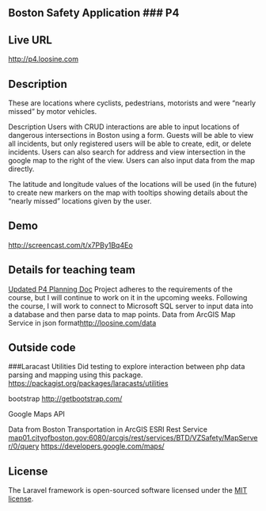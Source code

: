
## Boston Safety Application ### P4

## Live URL
<http://p4.loosine.com>

## Description
These are locations where cyclists, pedestrians, motorists and  were “nearly missed” by motor vehicles. 

Description
Users with CRUD interactions are able to input locations of dangerous intersections in Boston using a form. Guests will be able to view all incidents, but only registered users will be able to create, edit, or delete incidents. Users can also search for address and view intersection in the google map to the right of the view. Users can also input data from the map directly. 

The latitude and longitude values of the locations will be used (in the future) to create new markers on the map with tooltips showing details about the “nearly missed” locations given by the user. 


## Demo
<http://screencast.com/t/x7PBy1Bq4Eo>

## Details for teaching team
 [Updated P4 Planning Doc](https://docs.google.com/document/d/1YRT9EuURJryZS46m-99nlrVMbIKe5mEvlHv5yHDzEoQ/edit#)
Project adheres to the requirements of the course, but I will continue to work on it in the upcoming weeks. Following the course, I will work to connect to Microsoft SQL server to input data into a database and then parse data to map points. Data from ArcGIS Map Service in json format<http://loosine.com/data>


## Outside code
###Laracast Utilities 
Did testing to explore interaction between php data parsing and mapping using this package.
<https://packagist.org/packages/laracasts/utilities>

bootstrap
<http://getbootstrap.com/>

Google Maps API

Data from Boston Transportation in ArcGIS ESRI Rest Service
<map01.cityofboston.gov:6080/arcgis/rest/services/BTD/VZSafety/MapServer/0/query>
<https://developers.google.com/maps/>

## License
The Laravel framework is open-sourced software licensed under the [MIT license](http://opensource.org/licenses/MIT).
